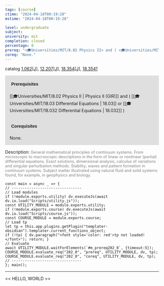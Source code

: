 ```yaml
---
tags: [course]
ctime: "2024-04-18T00:19:28"
mstime: "2024-04-18T00:19:28"

level: undergraduate
subject: 
university: mit
completion: closed
percentage: 0
prereq: "<🎓Universities/MIT/8.02 Physics II> and ( <🎓Universities/MIT/18.03 Differential Equations> or <🎓Universities/MIT/18.032 Differential Equations> )"
coreq: "None."
---
```


catalog [1.062[J]](http://student.mit.edu/catalog/m1a.html#1.062), [12.207[J]](http://student.mit.edu/catalog/m12a.html#12.207), [18.354[J]](http://student.mit.edu/catalog/m18a.html#18.354), [18.3541](http://student.mit.edu/catalog/m18a.html#18.3541)

<span style="display: block; padding: 15px; background-color: rgb(100, 100, 100, 0.2);"><font id="m_prereq202_0" style="display: block; font-family: Arial, sans-serif; font-weight: bold; padding: 5px">Prerequisites</font><br><span id="prereq202_0">[[🎓Universities/MIT/8.02 Physics II | Physics II (GIR)]] and ( [[🎓Universities/MIT/18.03 Differential Equations | 18.03]] or [[🎓Universities/MIT/18.032 Differential Equations | 18.032]] )</span></span>
<span style="display: block; padding: 15px; background-color: rgb(100, 100, 100, 0.2);"><font id="m_coreq202_0" style="display: block; font-family: Arial, sans-serif; font-weight: bold; padding: 5px">Corequisites</font><br><span id="coreq202_0">None.</span></span>

<font style="">Description:</font>
<font style="color: grey; font-size: 0.8rem;">General mathematical principles of continuum systems. From microscopic to macroscopic descriptions in the form of linear or nonlinear (partial) differential equations. Exact solutions, dimensional analysis, calculus of variations and singular perturbation methods. Stability, waves and pattern formation in continuum systems. Subject matter illustrated using natural fluid and solid systems found, for example, in geophysics and biology.</font>

```dataviewjs
const main = async _ => {
// --------------------------------
// Load modules
if (!module.exports.utility) dv.executeJs(await dv.io.load("Scripts/utility.js"));
const UTILITY_MODULE = module.exports.utility;
if (!module.exports.course) dv.executeJs(await dv.io.load("Scripts/course.js"));
const COURSE_MODULE = module.exports.course;
// Load tp
let tp = this.app.plugins.getPlugin("templater-obsidian").templater.current_functions_object;
if (!tp) { dv.paragraph("<font style='color: red'>tp not loaded!</font>"); return; }
// Evaluate
await UTILITY_MODULE.waitForElements(`#m_prereq202_0`, {timeout:5});
COURSE_MODULE.evaluate_req("202_0", "prereq", UTILITY_MODULE, dv, tp);
COURSE_MODULE.evaluate_req("202_0", "coreq", UTILITY_MODULE, dv, tp);
// --------------------------------
}; main();
```

---

<< HELLO, WORLD >>
